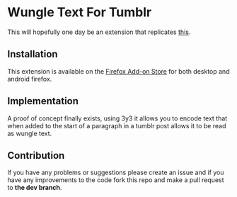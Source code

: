 # Wungle Text For Tumblr

This will hopefully one day be an extension that replicates [this](https://www.tumblr.com/lukadjo/760531708515909632/someone-should-make-this-real-just-figure-out-a).

## Installation

This extension is available on the [Firefox Add-on Store](https://addons.mozilla.org/en-US/firefox/addon/wungle-text-for-tumblr/) for both desktop and android firefox.

## Implementation

A proof of concept finally exists, using 3y3 it allows you to encode text that when added to the start of a paragraph in a tumblr post allows it to be read as wungle text.

## Contribution

If you have any problems or suggestions please create an issue and if you have any improvements to the code fork this repo and make a pull request to **the dev branch**.
